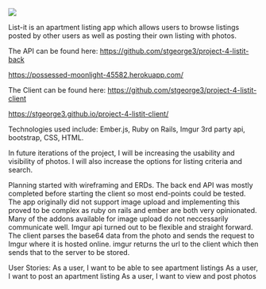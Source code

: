 <img src=https://imgur.com/a/DRr4Q>

List-it is an apartment listing app which allows users to browse listings posted by other users as well as posting their own listing with photos.

The API can be found here:
https://github.com/stgeorge3/project-4-listit-back

https://possessed-moonlight-45582.herokuapp.com/

The Client can be found here:
https://github.com/stgeorge3/project-4-listit-client

https://stgeorge3.github.io/project-4-listit-client/

Technologies used include:
Ember.js, Ruby on Rails, Imgur 3rd party api, bootstrap, CSS, HTML.

In future iterations of the project, I will be increasing the usability and visibility of photos. I will also increase the options for listing criteria and search.

Planning started with wireframing and ERDs. The back end API was mostly completed before starting the client so most end-points could be tested. The app originally did not support image upload and implementing this proved to be complex as ruby on rails and ember are both very opinionated. Many of the addons available for image upload do not neccessarily  communicate well. Imgur api turned out to be flexible and straight forward. The client parses the base64 data from the photo and sends the request to Imgur where it is hosted online. imgur returns the url to the client which then sends that to the server to be stored.

User Stories:
As a user, I want to be able to see apartment listings
As a user, I want to post an apartment listing
As a user, I want to view and post photos
